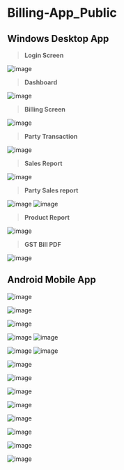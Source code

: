 # Billing-App_Public

## Windows Desktop App

> **Login Screen**

![image](https://user-images.githubusercontent.com/55450843/161368241-595ba6ad-2a9a-4564-a151-d39031f75319.png)

>**Dashboard**

![image](https://user-images.githubusercontent.com/55450843/161368243-f0784431-a59a-4cd4-9f2b-a19e9aa55046.png)

>**Billing Screen**

![image](https://user-images.githubusercontent.com/55450843/161369424-fe2ec897-7e7d-4e7e-a71c-ba7a989791cc.png)

>**Party Transaction**

![image](https://user-images.githubusercontent.com/55450843/161368255-3f32fd17-f0ee-4097-946b-9427977ec84b.png)

>**Sales Report**

![image](https://user-images.githubusercontent.com/55450843/161368269-e93b0982-5272-4985-ab09-b6cd046b062b.png)

>**Party Sales report**

![image](https://user-images.githubusercontent.com/55450843/161368286-0d123ea3-ac5e-4b58-af3b-49a31a38d224.png)
![image](https://user-images.githubusercontent.com/55450843/161368284-ef5e7962-7f10-4c07-b1ce-38c708cf821f.png)

>**Product Report**

![image](https://user-images.githubusercontent.com/55450843/161368296-bd1a03ef-db74-4483-9ad0-2130745760cd.png)

> **GST Bill PDF**

![image](https://user-images.githubusercontent.com/55450843/161369508-677e618d-067b-4b25-bbda-410b2e8ab69a.png)

## Android Mobile App

![image](https://user-images.githubusercontent.com/55450843/161368466-008c9022-1d88-45c8-865d-ec5a9ec6c5bf.png)

![image](https://user-images.githubusercontent.com/55450843/161368484-72300ee1-6806-40c8-a589-fc90bf1947ba.png)

![image](https://user-images.githubusercontent.com/55450843/161368705-65228eb3-bbc8-44f6-8d62-215684757b79.png)

![image](https://user-images.githubusercontent.com/55450843/161368726-31649c3b-dd2f-4aa8-96e2-015ed0d86e25.png)
![image](https://user-images.githubusercontent.com/55450843/161368918-8b050fc9-fcfc-4cf9-ab5a-a3da014cb319.png)

![image](https://user-images.githubusercontent.com/55450843/161368979-d1b2f964-c776-430d-b757-62027d90680d.png)
![image](https://user-images.githubusercontent.com/55450843/161369015-4e5e60a3-639f-4428-bc65-b28a9289860a.png)

![image](https://user-images.githubusercontent.com/55450843/161369024-4e7ab0fe-5fef-4bd3-af6c-1c8e5a68cb6a.png)

![image](https://user-images.githubusercontent.com/55450843/161369030-5baf56d5-ca9e-41d8-bdcc-2960fbab4fa8.png)

![image](https://user-images.githubusercontent.com/55450843/161369042-64ddb881-6293-4feb-b82b-b4bae5547fa2.png)

![image](https://user-images.githubusercontent.com/55450843/161369052-58d6fcdb-963d-478f-8c22-f6fd3f705ded.png)

![image](https://user-images.githubusercontent.com/55450843/161369058-ca45fb17-54f9-40bc-8841-eb21b7bf7c96.png)

![image](https://user-images.githubusercontent.com/55450843/161369063-c78640a8-76e7-4be4-bd21-72cdccc48363.png)

![image](https://user-images.githubusercontent.com/55450843/161369072-be494ce3-fde4-4f15-b557-807ca841564f.png)

![image](https://user-images.githubusercontent.com/55450843/161369080-e63f17ef-6745-4562-95d9-0ae2153ab4dd.png)
